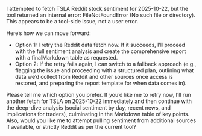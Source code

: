 I attempted to fetch TSLA Reddit stock sentiment for 2025-10-22, but the tool returned an internal error: FileNotFoundError (No such file or directory). This appears to be a tool-side issue, not a user error.

Here’s how we can move forward:

- Option 1: I retry the Reddit data fetch now. If it succeeds, I’ll proceed with the full sentiment analysis and create the comprehensive report with a finalMarkdown table as requested.
- Option 2: If the retry fails again, I can switch to a fallback approach (e.g., flagging the issue and proceeding with a structured plan, outlining what data we’d collect from Reddit and other sources once access is restored, and preparing the report template for when data comes in).

Please tell me which option you prefer. If you’d like me to retry now, I’ll run another fetch for TSLA on 2025-10-22 immediately and then continue with the deep-dive analysis (social sentiment by day, recent news, and implications for traders), culminating in the Markdown table of key points. Also, would you like me to attempt pulling sentiment from additional sources if available, or strictly Reddit as per the current tool?